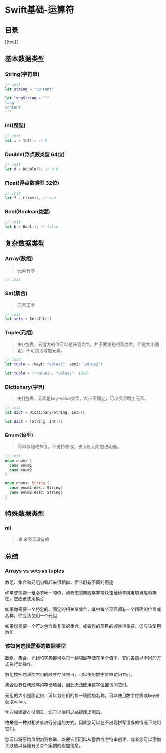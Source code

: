 # Swift基础-运算符

## 目录

[[toc]]

## 基本数据类型

### String(字符串)

```swift
// init
let string = "content"

let langString = """
lang
content
"""
```

### Int(整型)

```swift
// init
let i = Int(); // 0
```

### Double(浮点数类型 64位)

```swift
// init
let d = Double(); // 0.0
```

### Float(浮点数类型 32位)

```swift
// init
let f = Float(); // 0.0
```

### Bool(Boolean类型)

```swift
// init
let b = Bool(); // false
```

## 复杂数据类型

### Array(数组)

> 元素有序

```swift
// init

```

### Set(集合)

> 元素无序

```swift
// init
let sets = Set<Int>()
```

### Tuple(元组)

> 由()包裹，元组内的值可以是任意类型，并不要求是相同类型。但是大小固定，不可灵活增加元素。

```swift
// init
let tuple = (key1: "value1", key2: "value2")

let tuple = ("value1", "value2", 1000)
```

### Dictionary(字典)

> 由[]包裹，元素是key-value类型，大小不固定，可以灵活增加元素。

```swift
// init
let dict = Dictionary<String, Int>()

let dict = [String, Int]()
```

### Enum(枚举)

> 简单存储枚举值，不支持修改。支持传入附加说明值。

```swift
// init
enum enums {
  case enum1
  case enum2
}

enum enums: String {
  case enum1(desc: String)
  case enum2(desc: String)
}
```

## 特殊数据类型

### nil

> nil 来表示没有值

## 总结

### Arrays vs sets vs tuples

数组、集合和元组初看起来很相似，但它们有不同的用途

如果您需要一组必须唯一的值，或者您需要能够非常快速地检查特定项目是否存在，您应该使用集合

如果你需要一个特定的、固定的相关值集合，其中每个项目都有一个精确的位置或名称，你应该使用一个元组

如果您需要一个可以包含重复值的集合，或者您的项目的顺序很重要，您应该使用数组

### 该如何选择需要的数据类型

数组、集合、元组和字典都可以将一组项目存储在单个值下。它们各自以不同的方式执行此操作。

数组按照您添加它们的顺序存储项目，可以使用数字位置访问它们。

集合没有任何顺序的存储项目，因此无法使用数字位置访问它们。

元组的大小是固定的，可以为它们的每一项附加名称。可以使用数字位置或key来获取value。

字典根据键存储项目，您可以使用这些键阅读项目。

枚举是一种对相关值进行分组的方式，因此您可以在不出现拼写错误的情况下使用它们。

您可以将原始值附加到枚举，以便它们可以从整数或字符串创建，或者您可以添加关联值以存储有关每个案例的附加信息。
